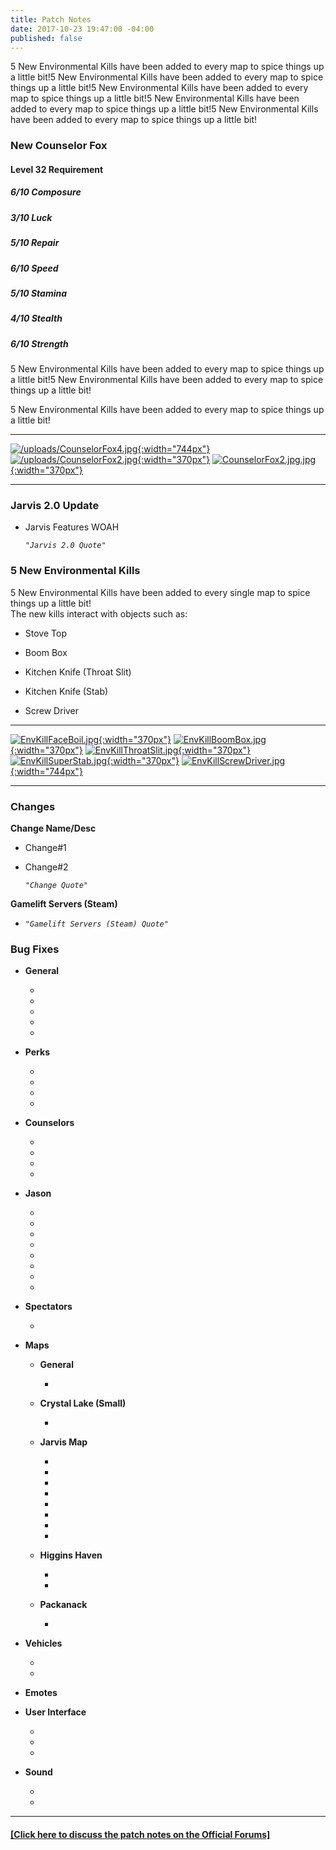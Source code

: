 ```yaml
---
title: Patch Notes
date: 2017-10-23 19:47:00 -04:00
published: false
---
```


5 New Environmental Kills have been added to every map to spice things up a little bit!5 New Environmental Kills have been added to every map to spice things up a little bit!5 New Environmental Kills have been added to every map to spice things up a little bit!5 New Environmental Kills have been added to every map to spice things up a little bit!5 New Environmental Kills have been added to every map to spice things up a little bit!

### **New Counselor Fox**

#### Level **32** Requirement
##### 6/10 Composure
##### 3/10 Luck
##### 5/10 Repair
##### 6/10 Speed
##### 5/10 Stamina
##### 4/10 Stealth
##### 6/10 Strength

5 New Environmental Kills have been added to every map to spice things up a little bit!5 New Environmental Kills have been added to every map to spice things up a little bit!

5 New Environmental Kills have been added to every map to spice things up a little bit!


---

[![/uploads/CounselorFox4.jpg](/uploads/CounselorFox4.jpg){:width="744px"}](http://f13game.com/uploads/CounselorFox4.jpg)
[![/uploads/CounselorFox2.jpg](/uploads/CounselorFox2.jpg){:width="370px"}](http://f13game.com/uploads/CounselorFox2.jpg)
[![CounselorFox2.jpg.jpg](/uploads/CounselorFox1.jpg){:width="370px"}](http://f13game.com/uploads/CounselorFox1.jpg)

---

### **Jarvis 2.0 Update**

* Jarvis Features WOAH

  *`"Jarvis 2.0 Quote"`*

### **5 New Environmental Kills**

5 New Environmental Kills have been added to every single map to spice things up a little bit!  
The new kills interact with objects such as:

* Stove Top

* Boom Box

* Kitchen Knife (Throat Slit)

* Kitchen Knife (Stab)

* Screw Driver

---

[![EnvKillFaceBoil.jpg](/uploads/EnvKillFaceBoil.jpg){:width="370px"}](http://f13game.com/uploads/EnvKillFaceBoil.jpg)
[![EnvKillBoomBox.jpg](/uploads/EnvKillBoomBox.jpg){:width="370px"}](http://f13game.com/uploads/EnvKillBoomBox.jpg)
[![EnvKillThroatSlit.jpg](/uploads/EnvKillThroatSlit.jpg){:width="370px"}](http://f13game.com/uploads/EnvKillThroatSlit.jpg)
[![EnvKillSuperStab.jpg](/uploads/EnvKillSuperStab.jpg){:width="370px"}](http://f13game.com/uploads/EnvKillSuperStab.jpg)
[![EnvKillScrewDriver.jpg](/uploads/EnvKillScrewDriver.jpg){:width="744px"}](http://f13game.com/uploads/EnvKillScrewDriver.jpg)

---

### **Changes**

**Change Name/Desc**

* Change#1

* Change#2

  *`"Change Quote"`*

**Gamelift Servers (Steam)**

* *`"Gamelift Servers (Steam) Quote"`*

### **Bug Fixes**

* **General**

  * 

  * 

  * 

  * 

  * 

* **Perks**

  * 

  * 

  * 

  * 

* **Counselors**

  * 

  * 

  * 

  * 

* **Jason**

  * 

  * 

  * 

  * 

  * 

  * 

  * 

  * 

* **Spectators**

  * 

* **Maps**

  * **General**

    * 

  * **Crystal Lake (Small)**

    * 

  * **Jarvis Map**

    * 

    * 

    * 

    * 

    * 

    * 

    * 

    * 

  * **Higgins Haven**

    * 

    * 

  * **Packanack**

    * 

* **Vehicles**

  * 

  * 

* **Emotes**

* **User Interface**

  * 

  * 

  * 

* **Sound**

  * 

  * 

---

#### [\[Click here to discuss the patch notes on the Official Forums\]](Link)